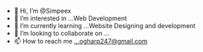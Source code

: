 - 👋 Hi, I’m @Simpeex
- 👀 I’m interested in ...Web Development
- 🌱 I’m currently learning ...Website Designing and development
- 💞️ I’m looking to collaborate on ...
- 📫 How to reach me ...ogharp247@gmail.com

<!---
Simpeex/Simpeex is a ✨ special ✨ repository because its `README.md` (this file) appears on your GitHub profile.
You can click the Preview link to take a look at your changes.
--->
